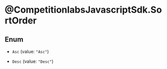 # @CompetitionlabsJavascriptSdk.SortOrder

## Enum


* `Asc` (value: `"Asc"`)

* `Desc` (value: `"Desc"`)


